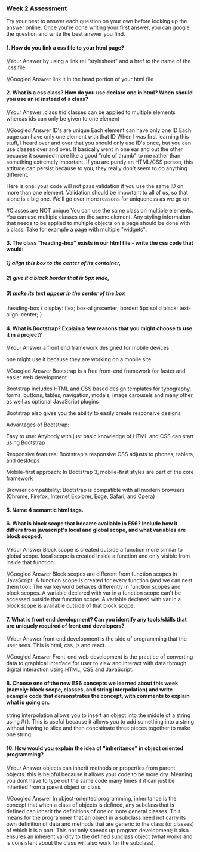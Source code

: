 ### Week 2 Assessment

Try your best to answer each question on your own before looking up the answer online. Once you're done writing your first answer, you can google the question and write the best answer you find.

#### 1. How do you link a css file to your html page?

 //Your Answer
 by using a link rel "stylesheet" and a href to the name of the .css file


 //Googled Answer
link it in the head portion of your html file
 <!-- <html> -->
<head>
  <link rel="stylesheet" href="styles.css">
</head>
<!-- <body> -->

<!-- <h1>This is a heading</h1>
<p>This is a paragraph.</p>

</body> -->
<!-- </html> -->


 #### 2. What is a css class? How do you use declare one in html? When should you use an id instead of a class?

 //Your Answer
 .class
 #id
 classes can be applied to multiple elements whereas ids can only be given to one element

 //Googled Answer
 ID's are unique
Each element can have only one ID
Each page can have only one element with that ID
When I was first learning this stuff, I heard over and over that you should only use ID's once, but you can use classes over and over. It basically went in one ear and out the other because it sounded more like a good "rule of thumb" to me rather than something extremely important. If you are purely an HTML/CSS person, this attitude can persist because to you, they really don't seem to do anything different.

Here is one: your code will not pass validation if you use the same ID on more than one element. Validation should be important to all of us, so that alone is a big one. We'll go over more reasons for uniqueness as we go on.

#Classes are NOT unique
You can use the same class on multiple elements.
You can use multiple classes on the same element.
Any styling information that needs to be applied to multiple objects on a page should be done with a class. Take for example a page with multiple "widgets":


#### 3. The class "heading-box" exists in our html file - write the css code that would:

##### 1) align this box to the center of its container,
##### 2) give it a black border that is 5px wide,
##### 3) make its text appear in the center of the box
.heading-box {
  display: flex;
  box-align:center;
  border: 5px solid black;
  text-align: center;
}

#### 4. What is Bootstrap? Explain a few reasons that you might choose to use it in a project?

 //Your Answer
 a front end framework designed for mobile devices

 one might use it because they are working on a mobile site


 //Googled Answer
 Bootstrap is a free front-end framework for faster and easier web development

Bootstrap includes HTML and CSS based design templates for typography, forms, buttons, tables, navigation, modals, image carousels and many other, as well as optional JavaScript plugins

Bootstrap also gives you the ability to easily create responsive designs

Advantages of Bootstrap:

Easy to use: Anybody with just basic knowledge of HTML and CSS can start using Bootstrap

Responsive features: Bootstrap's responsive CSS adjusts to phones, tablets, and desktops

Mobile-first approach: In Bootstrap 3, mobile-first styles are part of the core framework

Browser compatibility: Bootstrap is compatible with all modern browsers (Chrome, Firefox, Internet Explorer, Edge, Safari, and Opera)

#### 5. Name 4 semantic html tags.
<head>
<body>
<div>
<span>

#### 6. What is block scope that became available in ES6? Include how it differs from javascript's local and global scope, and what variables are block scoped.

 //Your Answer
 Block scope is created outside a function more similar to global scope. local scope is created inside a function and only visible from inside that function.

 //Googled Answer
 Block scopes are different from function scopes in JavaScript. A function scope is created for every function (and we can nest them too):
 The var keyword behaves differently in function scopes and block scopes. A variable declared with var in a function scope can't be accessed outside that function scope. A variable declared with var in a block scope is available outside of that block scope.



 #### 7. What is front end development? Can you identify any tools/skills that are uniquely required of front end developers?

 //Your Answer
front end development is the side of programming that the user sees. This is html, css, js and react.

 //Googled Answer
Front-end web development is the practice of converting data to graphical interface for user to view and interact with data through digital interaction using HTML, CSS and JavaScript.

 #### 8. Choose one of the new ES6 concepts we learned about this week (namely: block scope, classes, and string interpolation) and write example code that demonstrates the concept, with comments to explain what is going on.

string interpolation allows you to insert an object into the middle of a string using #{}. This is useful because it allows you to add something into a string without having to slice and then concatinate three pieces together to make one string.


#### 10. How would you explain the idea of "inheritance" in object oriented programming?


 //Your Answer
 objects can inherit methods or properties from parent objects. this is helpful because it allows your code to be more dry. Meaning you dont have to type out the same code many times if it can just be inherited from a parent object or class.

 //Googled Answer
 In object-oriented programming, inheritance is the concept that when a class of objects is defined, any subclass that is defined can inherit the definitions of one or more general classes. This means for the programmer that an object in a subclass need not carry its own definition of data and methods that are generic to the class (or classes) of which it is a part. This not only speeds up program development; it also ensures an inherent validity to the defined subclass object (what works and is consistent about the class will also work for the subclass).
